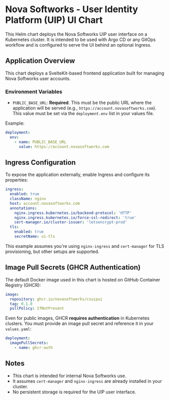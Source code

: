 # Nova Softworks - User Identity Platform (UIP) UI Chart

This Helm chart deploys the Nova Softworks UIP user interface on a Kubernetes cluster. It is intended to be used with Argo CD or any GitOps workflow and is configured to serve the UI behind an optional Ingress.

## Application Overview

This chart deploys a SvelteKit-based frontend application built for managing Nova Softworks user accounts.

### Environment Variables

- `PUBLIC_BASE_URL`: **Required**. This must be the public URL where the application will be served (e.g., `https://account.novasoftworks.com`). This value must be set via the `deployment.env` list in your values file.

Example:

```yaml
deployment:
  env:
    - name: PUBLIC_BASE_URL
      value: https://account.novasoftworks.com
```

## Ingress Configuration

To expose the application externally, enable Ingress and configure its properties:

```yaml
ingress:
  enabled: true
  className: nginx
  host: account.novasoftworks.com
  annotations:
    nginx.ingress.kubernetes.io/backend-protocol: 'HTTP'
    nginx.ingress.kubernetes.io/force-ssl-redirect: 'true'
    cert-manager.io/cluster-issuer: 'letsencrypt-prod'
  tls:
    enabled: true
    secretName: ui-tls
```

This example assumes you're using `nginx-ingress` and `cert-manager` for TLS provisioning, but other setups are supported.

## Image Pull Secrets (GHCR Authentication)

The default Docker image used in this chart is hosted on GitHub Container Registry (GHCR):

```yaml
image:
  repository: ghcr.io/novasoftworks/csuipui
  tag: 0.1.0
  pullPolicy: IfNotPresent
```

Even for public images, GHCR **requires authentication** in Kubernetes clusters. You must provide an image pull secret and reference it in your `values.yaml`:

```yaml
deployment:
  imagePullSecrets:
    - name: ghcr-auth
```

## Notes

- This chart is intended for internal Nova Softworks use.
- It assumes `cert-manager` and `nginx-ingress` are already installed in your cluster.
- No persistent storage is required for the UIP user interface.
